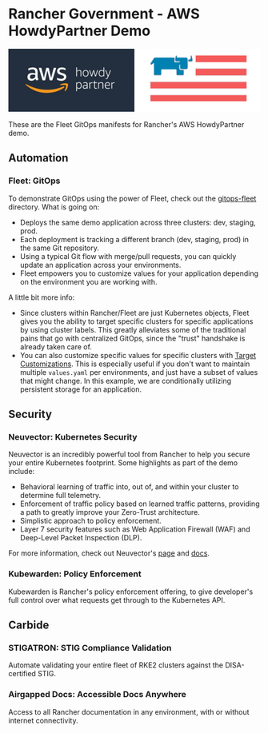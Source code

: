 # Rancher Government - AWS HowdyPartner Demo

![Howdy Partner - Rancher Government](static/howdypartner-rfed.png
)

These are the Fleet GitOps manifests for Rancher's AWS HowdyPartner demo.

## Automation
### Fleet: GitOps

To demonstrate GitOps using the power of Fleet, check out the [gitops-fleet](automation/gitops-fleet) directory. What is going on:

* Deploys the same demo application across three clusters: dev, staging, prod.
* Each deployment is tracking a different branch (dev, staging, prod) in the same Git repository.
* Using a typical Git flow with merge/pull requests, you can quickly update an application across your environments.
* Fleet empowers you to customize values for your application depending on the environment you are working with.

A little bit more info:

* Since clusters within Rancher/Fleet are just Kubernetes objects, Fleet gives you the ability to target specific clusters for specific applications by using cluster labels. This greatly alleviates some of the traditional pains that go with centralized GitOps, since the "trust" handshake is already taken care of.
* You can also customize specific values for specific clusters with [Target Customizations](https://fleet.rancher.io/gitrepo-targets#customization-per-cluster). This is especially useful if you don't want to maintain multiple `values.yaml` per environments, and just have a subset of values that might change. In this example, we are conditionally utilizing persistent storage for an application.

## Security

### Neuvector: Kubernetes Security

Neuvector is an incredibly powerful tool from Rancher to help you secure your entire Kubernetes footprint. Some highlights as part of the demo include:

* Behavioral learning of traffic into, out of, and within your cluster to determine full telemetry.
* Enforcement of traffic policy based on learned traffic patterns, providing a path to greatly improve your Zero-Trust architecture.
* Simplistic approach to policy enforcement.
* Layer 7 security features such as Web Application Firewall (WAF) and Deep-Level Packet Inspection (DLP).

For more information, check out Neuvector's [page](https://www.suse.com/neuvector/) and [docs](https://open-docs.neuvector.com/).

### Kubewarden: Policy Enforcement

Kubewarden is Rancher's policy enforcement offering, to give developer's full control over what requests get through to the Kubernetes API.

## Carbide

### STIGATRON: STIG Compliance Validation

Automate validating your entire fleet of RKE2 clusters against the DISA-certified STIG. 

### Airgapped Docs: Accessible Docs Anywhere

Access to all Rancher documentation in any environment, with or without internet connectivity.
